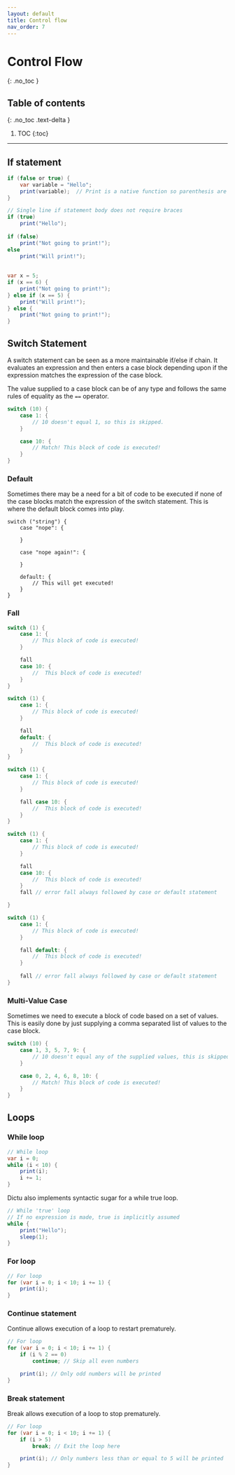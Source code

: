 ```yaml
---
layout: default
title: Control flow
nav_order: 7
---
```


# Control Flow
{: .no_toc }

## Table of contents
{: .no_toc .text-delta }

1. TOC
{:toc}

---
## If statement

```cs
if (false or true) {
    var variable = "Hello";
    print(variable);  // Print is a native function so parenthesis are required
}

// Single line if statement body does not require braces
if (true)
    print("Hello");
    
if (false)
    print("Not going to print!");
else
    print("Will print!");
    
    
var x = 5;
if (x == 6) {
    print("Not going to print!");
} else if (x == 5) {
    print("Will print!");
} else {
    print("Not going to print!");
}
```

## Switch Statement

A switch statement can be seen as a more maintainable if/else if chain. It evaluates an expression and then enters a 
case block depending upon if the expression matches the expression of the case block.

The value supplied to a case block can be of any type and follows the same rules of equality as the `==` operator.

```cs
switch (10) {
    case 1: {
        // 10 doesn't equal 1, so this is skipped.
    }

    case 10: {
        // Match! This block of code is executed!
    }
}
```

### Default

Sometimes there may be a need for a bit of code to be executed if none of the case blocks match the expression of the switch statement. This is where
the default block comes into play.

```
switch ("string") {
    case "nope": {

    }

    case "nope again!": {

    }

    default: {
        // This will get executed!
    }
}
```

### Fall 

```cs
switch (1) {
    case 1: {
        // This block of code is executed!
    }

    fall
    case 10: {
        //  This block of code is executed!
    }
}
```

```cs
switch (1) {
    case 1: {
        // This block of code is executed!
    }

    fall
    default: {
        //  This block of code is executed!
    }
}
```

```cs
switch (1) {
    case 1: {
        // This block of code is executed!
    }

    fall case 10: {
        //  This block of code is executed!
    }
}
```

```cs
switch (1) {
    case 1: {
        // This block of code is executed!
    }

    fall
    case 10: {
        //  This block of code is executed!
    }
    fall // error fall always followed by case or default statement

}
```

```cs
switch (1) {
    case 1: {
        // This block of code is executed!
    }

    fall default: {
        //  This block of code is executed!
    }
    
    fall // error fall always followed by case or default statement
}
```



### Multi-Value Case

Sometimes we need to execute a block of code based on a set of values. This is easily done by just supplying a comma separated list
of values to the case block.

```cs
switch (10) {
    case 1, 3, 5, 7, 9: {
        // 10 doesn't equal any of the supplied values, this is skipped.
    }

    case 0, 2, 4, 6, 8, 10: {
        // Match! This block of code is executed!
    }
}
```

## Loops
### While loop

```cs
// While loop
var i = 0;
while (i < 10) {
    print(i);
    i += 1;
}
```

Dictu also implements syntactic sugar for a while true loop.

```cs
// While 'true' loop
// If no expression is made, true is implicitly assumed
while {
    print("Hello");
    sleep(1);
}
```

### For loop

```cs
// For loop
for (var i = 0; i < 10; i += 1) {
    print(i);
}
```

### Continue statement

Continue allows execution of a loop to restart prematurely.

```cs
// For loop
for (var i = 0; i < 10; i += 1) {
    if (i % 2 == 0)
        continue; // Skip all even numbers

    print(i); // Only odd numbers will be printed
}
```

### Break statement

Break allows execution of a loop to stop prematurely.

```cs
// For loop
for (var i = 0; i < 10; i += 1) {
    if (i > 5)
        break; // Exit the loop here

    print(i); // Only numbers less than or equal to 5 will be printed
}
```
